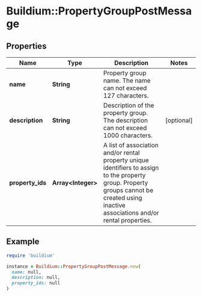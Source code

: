 # Buildium::PropertyGroupPostMessage

## Properties

| Name | Type | Description | Notes |
| ---- | ---- | ----------- | ----- |
| **name** | **String** | Property group name. The name can not exceed 127 characters. |  |
| **description** | **String** | Description of the property group. The description can not exceed 1000 characters. | [optional] |
| **property_ids** | **Array&lt;Integer&gt;** | A list of association and/or rental property unique identifiers to assign to the property group. Property groups cannot be created using inactive associations and/or rental properties. |  |

## Example

```ruby
require 'buildium'

instance = Buildium::PropertyGroupPostMessage.new(
  name: null,
  description: null,
  property_ids: null
)
```

